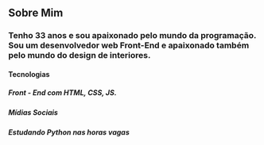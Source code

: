 <h2>Sobre Mim</h2>

<div>
<h3>Tenho 33 anos e sou apaixonado pelo mundo da programação. 
Sou um desenvolvedor web Front-End e apaixonado também pelo mundo do design de interiores.</h3>
</div>


<h4>Tecnologias</h4>

<h5>Front - End com HTML, CSS, JS.</h5>
<h5>Mídias Sociais</h5>
<h5>Estudando Python nas horas vagas</h5>
